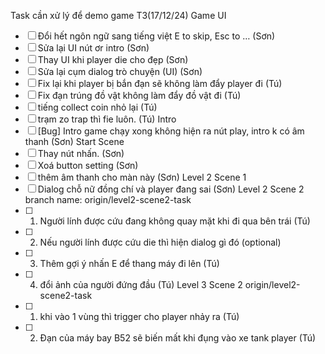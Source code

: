 Task cần xử lý để demo game T3(17/12/24) Game UI
- [ ] Đổi hết ngôn ngữ sang tiếng việt E to skip, Esc to … (Sơn)
- [ ] Sửa lại UI nút ơr intro (Sơn)
- [ ] Thay UI khi player die cho đẹp (Sơn)
- [ ] Sửa lại cụm dialog trò chuyện (UI) (Sơn)
- [ ] Fix lại khi player bị bắn đạn sẽ không làm đẩy player đi (Tú)
- [ ] Fix đạn trúng đồ vật không làm đẩy đồ vật đi (Tú)
- [ ] tiếng collect coin nhỏ lại  (Tú)
- [ ] trạm zo trap thì fie luôn.  (Tú)
Intro	
- [ ] [Bug] Intro game chạy xong không hiện ra nút play, intro k có âm thanh (Sơn)
Start Scene
- [ ] Thay nút nhấn. (Sơn)
- [ ] Xoá button setting (Sơn)
- [ ] thêm âm thanh cho màn này (Sơn)
Level 2 Scene 1
- [ ] Dialog chỗ nữ đồng chí và player đang sai  (Sơn)
Level 2 Scene 2 branch name: origin/level2-scene2-task
- [ ] 1. Người lính được cứu đang không quay mặt khi đi qua bên trái (Tú)
- [ ] 2. Nếu người lính được cứu die thì hiện dialog gì đó (optional)
- [ ] 3. Thêm gợi ý nhấn E để thang máy đi lên  (Tú)
- [ ] 4. đổi ảnh của người đứng đầu  (Tú)
Level 3 Scene 2 origin/level2-scene2-task
- [ ]  1. khi vào 1 vùng thì trigger cho player nhảy ra (Tú)
- [ ] 2. Đạn của máy bay B52 sẽ biến mất khi đụng vào xe tank player (Tú)

